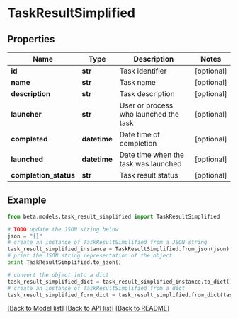# TaskResultSimplified


## Properties
Name | Type | Description | Notes
------------ | ------------- | ------------- | -------------
**id** | **str** | Task identifier | [optional] 
**name** | **str** | Task name | [optional] 
**description** | **str** | Task description | [optional] 
**launcher** | **str** | User or process who launched the task | [optional] 
**completed** | **datetime** | Date time of completion | [optional] 
**launched** | **datetime** | Date time when the task was launched | [optional] 
**completion_status** | **str** | Task result status | [optional] 

## Example

```python
from beta.models.task_result_simplified import TaskResultSimplified

# TODO update the JSON string below
json = "{}"
# create an instance of TaskResultSimplified from a JSON string
task_result_simplified_instance = TaskResultSimplified.from_json(json)
# print the JSON string representation of the object
print TaskResultSimplified.to_json()

# convert the object into a dict
task_result_simplified_dict = task_result_simplified_instance.to_dict()
# create an instance of TaskResultSimplified from a dict
task_result_simplified_form_dict = task_result_simplified.from_dict(task_result_simplified_dict)
```
[[Back to Model list]](../README.md#documentation-for-models) [[Back to API list]](../README.md#documentation-for-api-endpoints) [[Back to README]](../README.md)



